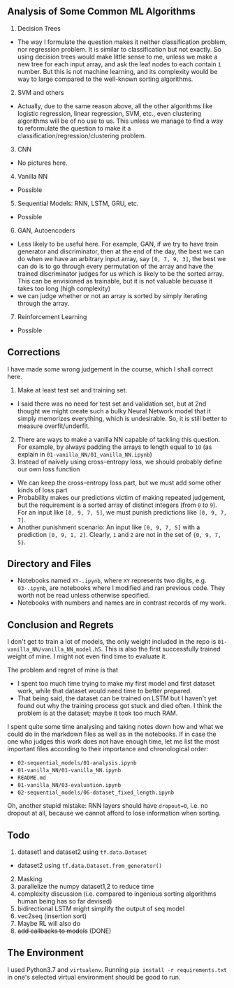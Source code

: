 ## Analysis of Some Common ML Algorithms
01. Decision Trees
  - The way I formulate the question makes it neither classification problem, nor regression problem. It is similar to classification but not exactly. So using decision trees would make little sense to me, unless we make a new tree for each input array, and ask the leaf nodes to each contain `1` number. But this is not machine learning, and its complexity would be way to large compared to the well-known sorting algorithms.
02. SVM and others
  - Actually, due to the same reason above, all the other algorithms like logistic regression, linear regression, SVM, etc., even clustering algorithms will be of no use to us. This unless we manage to find a way to reformulate the question to make it a classification/regression/clustering problem.
03. CNN
  - No pictures here.
04. Vanilla NN
  - Possible
05. Sequential Models: RNN, LSTM, GRU, etc.
  - Possible
06. GAN, Autoencoders
  - Less likely to be useful here. For example, GAN, if we try to have train generator and discriminator, then at the end of the day, the best we can do when we have an arbitrary input array, say `[0, 7, 9, 3]`, the best we can do is to go through every permutation of the array and have the trained discriminator judges for us which is likely to be the sorted array. This can be envisioned as trainable, but it is not valuable becuase it takes too long (high complexity)
  - we can judge whether or not an array is sorted by simply iterating through the array.
07. Reinforcement Learning
  - Possible


## Corrections
I have made some wrong judgement in the course, which I shall correct here.

01. Make at least test set and training set.
  - I said there was no need for test set and validation set, but at 2nd thought we might create such a bulky Neural Network model that it simply memorizes everything, which is undesirable. So, it is still better to measure overfit/underfit.
02. There are ways to make a vanilla NN capable of tackling this question. For example, by always padding the arrays to length equal to `10` (as explain in `01-vanilla_NN/01_vanilla_NN.ipynb`)
03. Instead of naively using cross-entropy loss, we should probably define our own loss function
  - We can keep the cross-entropy loss part, but we must add some other kinds of loss part
  - Probability makes our predictions victim of making repeated judgement, but the requirement is a sorted array of distinct integers (from `0` to `9`). For an input like `[0, 9, 7, 5]`, we must punish predictions like `[0, 9, 7, 7]`.
  - Another punishment scenario: An input like `[0, 9, 7, 5]` with a prediction `[0, 9, 1, 2]`. Clearly, `1` and `2` are not in the set of `{0, 9, 7, 5}`.


## Directory and Files
- Notebooks named `XY-.ipynb`, where `XY` represents two digits, e.g. `03-.ipynb`, are notebooks where I modified and ran previous code. They worth not be read unless otherwise specified.
- Notebooks with numbers and names are in contrast records of my work.


## Conclusion and Regrets
I don't get to train a lot of models, the only weight included in the repo is `01-vanilla_NN/vanilla_NN_model.h5`. This is also the first successfully trained weight of mine. I might not even find time to evaluate it.

The problem and regret of mine is that
- I spent too much time trying to make my first model and first dataset work, while that dataset would need time to better prepared.
- That being said, the dataset can be trained on LSTM but I haven't yet found out why the training process got stuck and died often. I think the problem is at the dataset; maybe it took too much RAM.

I spent quite some time analysing and taking notes down how and what we could do in the markdown files as well as in
the notebooks. If in case the one who judges this work does not have enough time, let me list the most important files
according to their importance and chronological order:

- `02-sequential_models/01-analysis.ipynb`
- `01-vanilla_NN/01-vanilla_NN.ipynb`
- `README.md`
- `01-vanilla_NN/03-evaluation.ipynb`
- `02-sequential_models/06-dataset_fixed_length.ipynb`

Oh, another stupid mistake: RNN layers should have `dropout=0`, i.e. no dropout at all, because we cannot afford to lose information when sorting.


## Todo
01. dataset1 and dataset2 using `tf.data.Dataset`
  - dataset2 using `tf.data.Dataset.from_generator()`
02. Masking
03. parallelize the numpy dataset1,2 to reduce time
01. complexity discussion (i.e. compared to ingenious sorting algorithms human being has so far devised)
02. bidirectional LSTM might simplify the output of seq model
03. vec2seq (insertion sort)
04. Maybe RL will also do
05. <s>add callbacks to models</s> (DONE)

## The Environment
I used Python3.7 and `virtualenv`. Running `pip install -r requirements.txt` in one's selected virtual environment
should be good to run.
